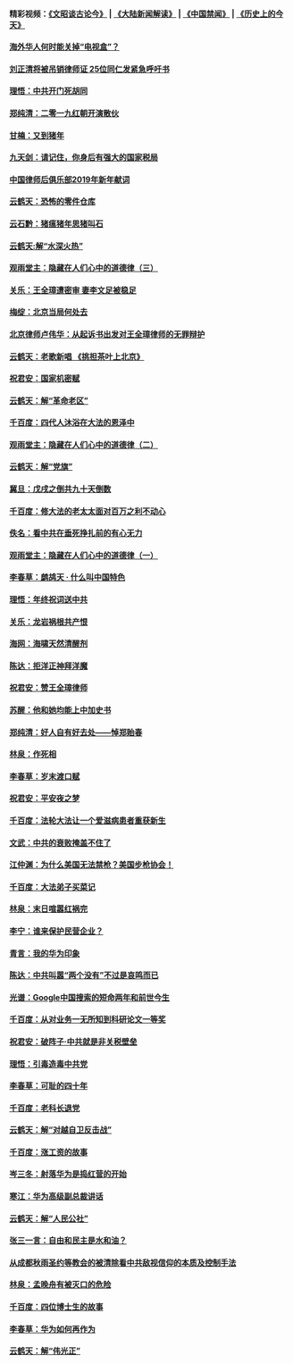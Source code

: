 #### 精彩视频：[《文昭谈古论今》](https://github.com/gfw-breaker/wenzhao/blob/master/README.md?t=01010931) | [《大陆新闻解读》](https://github.com/gfw-breaker/ntdtv-comedy/blob/master/README.md?t=01010931) | [《中国禁闻》](https://github.com/gfw-breaker/ntdtv-news/blob/master/README.md?t=01010931) | [《历史上的今天》](https://github.com/gfw-breaker/today-in-history/blob/master/README.md?t=01010931) 

#### [海外华人何时能关掉“电视盒”？](../pages/nsc993/n10945406.md?t=01010931) 

#### [刘正清将被吊销律师证 25位同仁发紧急呼吁书](../pages/nsc993/n10944361.md?t=01010931) 

#### [理悟：中共开门死胡同](../pages/nsc993/n10944908.md?t=01010931) 

#### [郑纯清：二零一九红朝开演散伙](../pages/nsc993/n10944905.md?t=01010931) 

#### [甘楠：又到猪年](../pages/nsc993/n10944903.md?t=01010931) 

#### [九天剑：请记住，你身后有强大的国家税局](../pages/nsc993/n10944885.md?t=01010931) 

#### [中国律师后俱乐部2019年新年献词](../pages/nsc993/n10944348.md?t=01010931) 

#### [云鹤天：恐怖的零件仓库](../pages/nsc993/n10942847.md?t=01010931) 

#### [云石黔：猪瘟猪年思猪叫石](../pages/nsc993/n10943180.md?t=01010931) 

#### [云鹤天:解“水深火热”](../pages/nsc993/n10942828.md?t=01010931) 

#### [观雨堂主：隐藏在人们心中的道德律（三）](../pages/nsc993/n10941445.md?t=01010931) 

#### [关乐：王全璋遭密审 妻李文足被稳足](../pages/nsc993/n10941420.md?t=01010931) 

#### [梅绽：北京当局何处去](../pages/nsc993/n10941407.md?t=01010931) 

#### [北京律师卢伟华：从起诉书出发对王全璋律师的无罪辩护](../pages/nsc993/n10939303.md?t=01010931) 

#### [云鹤天：老歌新唱 《挑担茶叶上北京》](../pages/nsc993/n10937870.md?t=01010931) 

#### [祝君安：国家机密赋](../pages/nsc993/n10937863.md?t=01010931) 

#### [云鹤天：解“革命老区”](../pages/nsc993/n10937858.md?t=01010931) 

#### [千百度：四代人沐浴在大法的恩泽中](../pages/nsc993/n10937630.md?t=01010931) 

#### [观雨堂主：隐藏在人们心中的道德律（二）](../pages/nsc993/n10937219.md?t=01010931) 

#### [云鹤天：解“党旗”](../pages/nsc993/n10937211.md?t=01010931) 

#### [冀旦：戊戌之倒共九十天倒数](../pages/nsc993/n10937168.md?t=01010931) 

#### [千百度：修大法的老太太面对百万之利不动心](../pages/nsc993/n10934913.md?t=01010931) 

#### [佚名：看中共在垂死挣扎前的有心无力](../pages/nsc993/n10934707.md?t=01010931) 

#### [观雨堂主：隐藏在人们心中的道德律（一）](../pages/nsc993/n10934699.md?t=01010931) 

#### [李春草：鹧鸪天 ‧ 什么叫中国特色](../pages/nsc993/n10934694.md?t=01010931) 

#### [理悟：年终祝词送中共](../pages/nsc993/n10933269.md?t=01010931) 

#### [关乐：龙岩祸根共产恨](../pages/nsc993/n10933253.md?t=01010931) 

#### [海网：海啸天然清醒剂](../pages/nsc993/n10933251.md?t=01010931) 

#### [陈达：拒洋正神拜洋魔](../pages/nsc993/n10933235.md?t=01010931) 

#### [祝君安：赞王全璋律师](../pages/nsc993/n10933273.md?t=01010931) 

#### [苏醒：他和她均能上中加史书](../pages/nsc993/n10933262.md?t=01010931) 

#### [郑纯清：好人自有好去处——悼郑贻春](../pages/nsc993/n10933256.md?t=01010931) 

#### [林泉：作死相](../pages/nsc993/n10933248.md?t=01010931) 

#### [李春草：岁末渡口赋](../pages/nsc993/n10933243.md?t=01010931) 

#### [祝君安：平安夜之梦](../pages/nsc993/n10931089.md?t=01010931) 

#### [千百度：法轮大法让一个爱滋病患者重获新生](../pages/nsc993/n10931128.md?t=01010931) 

#### [文武：中共的衰败掩盖不住了](../pages/nsc993/n10931085.md?t=01010931) 

#### [江仲渊：为什么美国无法禁枪？美国步枪协会！](../pages/nsc993/n10931078.md?t=01010931) 

#### [千百度：大法弟子买菜记](../pages/nsc993/n10929626.md?t=01010931) 

#### [林泉：末日喧嚣红祸完](../pages/nsc993/n10929158.md?t=01010931) 

#### [李宁：谁来保护民营企业？](../pages/nsc993/n10929049.md?t=01010931) 

#### [青言：我的华为印象](../pages/nsc993/n10927223.md?t=01010931) 

#### [陈达：中共叫嚣“两个没有”不过是哀鸣而已](../pages/nsc993/n10927213.md?t=01010931) 

#### [光谱：Google中国搜索的短命两年和前世今生](../pages/nsc993/n10927202.md?t=01010931) 

#### [千百度：从对业务一无所知到科研论文一等奖](../pages/nsc993/n10924400.md?t=01010931) 

#### [祝君安：破阵子‧中共就是非关税壁垒](../pages/nsc993/n10924033.md?t=01010931) 

#### [理悟：引毒造毒中共党](../pages/nsc993/n10922164.md?t=01010931) 

#### [李春草：可耻的四十年](../pages/nsc993/n10922095.md?t=01010931) 

#### [千百度：老科长退党](../pages/nsc993/n10922047.md?t=01010931) 

#### [云鹤天：解“对越自卫反击战”](../pages/nsc993/n10921340.md?t=01010931) 

#### [千百度：涨工资的故事](../pages/nsc993/n10919446.md?t=01010931) 

#### [岑三冬：射落华为是捣红营的开始](../pages/nsc993/n10919253.md?t=01010931) 

#### [寒江：华为高级副总裁讲话](../pages/nsc993/n10919239.md?t=01010931) 

#### [云鹤天：解“人民公社”](../pages/nsc993/n10917506.md?t=01010931) 

#### [张三一言：自由和民主是水和油？](../pages/nsc993/n10917501.md?t=01010931) 

#### [从成都秋雨圣约等教会的被清除看中共敌视信仰的本质及控制手法](../pages/nsc993/n10917309.md?t=01010931) 

#### [林泉：孟晚舟有被灭口的危险](../pages/nsc993/n10917305.md?t=01010931) 

#### [千百度：四位博士生的故事](../pages/nsc993/n10915623.md?t=01010931) 

#### [李春草：华为如何再作为](../pages/nsc993/n10915065.md?t=01010931) 

#### [云鹤天：解“伟光正”](../pages/nsc993/n10915024.md?t=01010931) 

